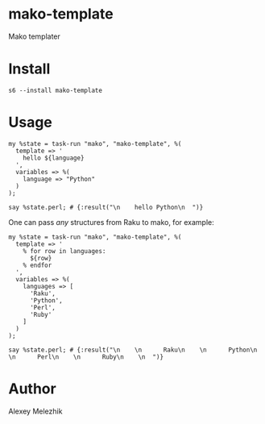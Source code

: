 # mako-template

Mako templater

# Install

    s6 --install mako-template

# Usage

    my %state = task-run "mako", "mako-template", %(
      template => '
        hello ${language}
      ',
      variables => %(
        language => "Python"
      )
    );

    say %state.perl; # {:result("\n    hello Python\n  ")}

One can pass _any_ structures from Raku to mako, for example:

    my %state = task-run "mako", "mako-template", %(
      template => '
        % for row in languages:
          ${row}
        % endfor
      ',
      variables => %(
        languages => [
          'Raku',
          'Python',
          'Perl',
          'Ruby'
        ]
      )
    );

    say %state.perl; # {:result("\n    \n      Raku\n    \n      Python\n    \n      Perl\n    \n      Ruby\n    \n  ")}

# Author

Alexey Melezhik

